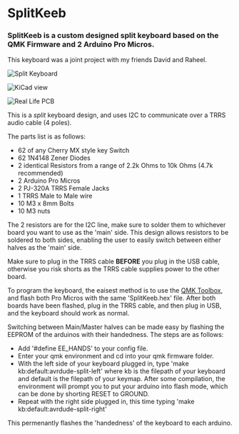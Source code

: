 # SplitKeeb

### SplitKeeb is a custom designed split keyboard based on the QMK Firmware and 2 Arduino Pro Micros.

This keyboard was a joint project with my friends David and Raheel. 


![Split Keyboard](https://i.imgur.com/PnGtwbe.jpeg)

![KiCad view](https://i.imgur.com/sWV3AiR.png)

![Real Life PCB](https://i.imgur.com/Sz99NFG.jpg)

This is a *split* keyboard design, and uses I2C to communicate over a TRRS audio cable (4 poles). 

The parts list is as follows:
* 62 of any Cherry MX style key Switch
* 62 1N4148 Zener Diodes
* 2 identical Resistors from a range of 2.2k Ohms to 10k Ohms (4.7k recommended) 
* 2 Arduino Pro Micros
* 2 PJ-320A TRRS Female Jacks
* 1 TRRS Male to Male wire
* 10 M3 x 8mm Bolts
* 10 M3 nuts

The 2 resistors are for the I2C line, make sure to solder them to whichever board you want to use as the 'main' side.
This design allows resistors to be soldered to both sides, enabling the user to easily switch between either halves as the 'main' side. 

Make sure to plug in the TRRS cable **BEFORE** you plug in the USB cable, otherwise you risk shorts as the TRRS cable supplies power to the other board.

To program the keyboard, the eaisest method is to use the [QMK Toolbox](https://github.com/qmk/qmk_toolbox), and flash both Pro Micros with the same 'SplitKeeb.hex' file. After both boards have been flashed, plug in the TRRS cable, and then plug in USB, and the keyboard should work as normal. 

Switching between Main/Master halves can be made easy by flashing the EEPROM of the arduinos with their handedness. The steps are as follows:
* Add '#define EE_HANDS' to your config file.
* Enter your qmk environment and cd into your qmk firmware folder. 
* With the left side of your keyboard plugged in, type 'make kb:default:avrdude-split-left' where kb is the filepath of your keyboard and default is the filepath of your keymap. After some compilation, the environment will prompt you to put your arduino into flash mode, which can be done by shorting RESET to GROUND. 
* Repeat with the right side plugged in, this time typing 'make kb:default:avrdude-split-right'

This permenantly flashes the 'handedness' of the keyboard to each arduino. 

